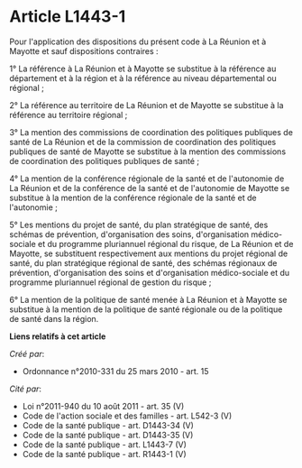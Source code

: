 # Article L1443-1

Pour l'application des dispositions du présent code à La Réunion et à Mayotte et sauf dispositions contraires :

1° La référence à La Réunion et à Mayotte se substitue à la référence au département et à la région et à la référence au
niveau départemental ou régional ;

2° La référence au territoire de La Réunion et de Mayotte se substitue à la référence au territoire régional ;

3° La mention des commissions de coordination des politiques publiques de santé de La Réunion et de la commission de
coordination des politiques publiques de santé de Mayotte se substitue à la mention des commissions de coordination des
politiques publiques de santé ;

4° La mention de la conférence régionale de la santé et de l'autonomie de La Réunion et de la conférence de la santé et de
l'autonomie de Mayotte se substitue à la mention de la conférence régionale de la santé et de l'autonomie ;

5° Les mentions du projet de santé, du plan stratégique de santé, des schémas de prévention, d'organisation des soins,
d'organisation médico-sociale et du programme pluriannuel régional du risque, de La Réunion et de Mayotte, se substituent
respectivement aux mentions du projet régional de santé, du plan stratégique régional de santé, des schémas régionaux de
prévention, d'organisation des soins et d'organisation médico-sociale et du programme pluriannuel régional de gestion du
risque ;

6° La mention de la politique de santé menée à La Réunion et à Mayotte se substitue à la mention de la politique de santé
régionale ou de la politique de santé dans la région.

**Liens relatifs à cet article**

_Créé par_:

  - Ordonnance n°2010-331 du 25 mars 2010 - art. 15

_Cité par_:

  - Loi n°2011-940 du 10 août 2011 - art. 35 (V)
  - Code de l'action sociale et des familles - art. L542-3 (V)
  - Code de la santé publique - art. D1443-34 (V)
  - Code de la santé publique - art. D1443-35 (V)
  - Code de la santé publique - art. L1443-7 (V)
  - Code de la santé publique - art. R1443-1 (V)
